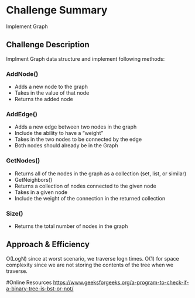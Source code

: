 # Challenge Summary
Implement Graph 

## Challenge Description
Implment Graph data structure and implement following methods:
  ### AddNode()
   - Adds a new node to the graph
   - Takes in the value of that node
   - Returns the added node

  ### AddEdge()
  - Adds a new edge between two nodes in the graph
  - Include the ability to have a “weight”
  - Takes in the two nodes to be connected by the edge
  - Both nodes should already be in the Graph
  
  ### GetNodes()
  - Returns all of the nodes in the graph as a collection (set, list, or similar)
  - GetNeighbors()
  - Returns a collection of nodes connected to the given node
  - Takes in a given node
  - Include the weight of the connection in the returned collection
  
  ### Size()
  - Returns the total number of nodes in the graph

## Approach & Efficiency
<!-- What approach did you take? Why? What is the Big O space/time for this approach? -->
O(LogN) since at worst scenario, we traverse logn times.
O(1) for space complexity since we are not storing the contents of the tree when we traverse.

#Online Resources
https://www.geeksforgeeks.org/a-program-to-check-if-a-binary-tree-is-bst-or-not/


